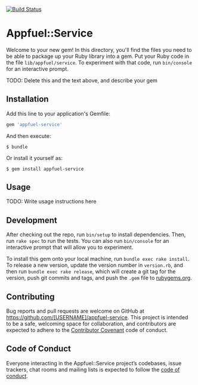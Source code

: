 [![Build
Status](https://travis-ci.org/rsb/appfuel-service.svg?branch=master)](https://travis-ci.org/rsb/appfuel-service)
# Appfuel::Service

Welcome to your new gem! In this directory, you'll find the files you need to be able to package up your Ruby library into a gem. Put your Ruby code in the file `lib/appfuel/service`. To experiment with that code, run `bin/console` for an interactive prompt.

TODO: Delete this and the text above, and describe your gem

## Installation

Add this line to your application's Gemfile:

```ruby
gem 'appfuel-service'
```

And then execute:

    $ bundle

Or install it yourself as:

    $ gem install appfuel-service

## Usage

TODO: Write usage instructions here

## Development

After checking out the repo, run `bin/setup` to install dependencies. Then, run `rake spec` to run the tests. You can also run `bin/console` for an interactive prompt that will allow you to experiment.

To install this gem onto your local machine, run `bundle exec rake install`. To release a new version, update the version number in `version.rb`, and then run `bundle exec rake release`, which will create a git tag for the version, push git commits and tags, and push the `.gem` file to [rubygems.org](https://rubygems.org).

## Contributing

Bug reports and pull requests are welcome on GitHub at https://github.com/[USERNAME]/appfuel-service. This project is intended to be a safe, welcoming space for collaboration, and contributors are expected to adhere to the [Contributor Covenant](http://contributor-covenant.org) code of conduct.

## Code of Conduct

Everyone interacting in the Appfuel::Service project’s codebases, issue trackers, chat rooms and mailing lists is expected to follow the [code of conduct](https://github.com/[USERNAME]/appfuel-service/blob/master/CODE_OF_CONDUCT.md).
